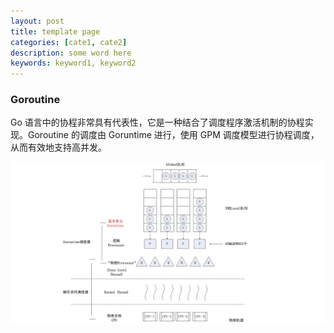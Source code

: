 ```yaml
---
layout: post
title: template page
categories: [cate1, cate2]
description: some word here
keywords: keyword1, keyword2
---
```



### Goroutine

Go 语言中的协程非常具有代表性，它是一种结合了调度程序激活机制的协程实现。Goroutine 的调度由 Goruntime 进行，使用 GPM 调度模型进行协程调度，从而有效地支持高并发。

![GPM 调度模型 -- Internet](/images/posts/computer/goroutine.jpg)

